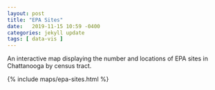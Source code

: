```yaml
---
layout: post
title: "EPA Sites"
date:   2019-11-15 10:59 -0400
categories: jekyll update
tags: [ data-vis ]
---
```


An interactive map displaying the number and locations of EPA sites in Chattanooga by census tract.

{% include maps/epa-sites.html %}